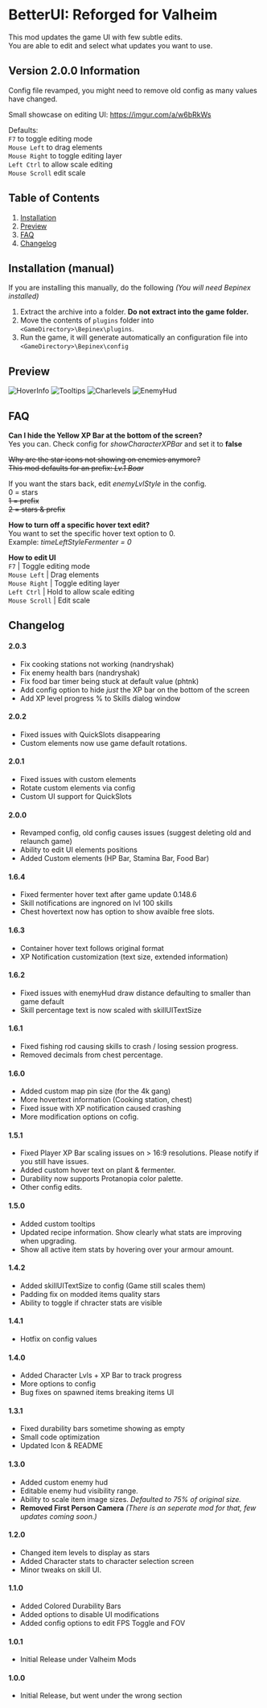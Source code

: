 
# BetterUI: Reforged for Valheim
This mod updates the game UI with few subtle edits.  
You are able to edit and select what updates you want to use. 


## Version 2.0.0 Information
Config file revamped, you might need to remove old config as many values have changed.

Small showcase on editing UI: https://imgur.com/a/w6bRkWs 

Defaults:  
`F7` to toggle editing mode  
`Mouse Left` to drag elements  
`Mouse Right` to toggle editing layer  
`Left Ctrl` to allow scale editing  
`Mouse Scroll` edit scale  
  

## Table of Contents
1. [Installation](#Installation-(manual))
2. [Preview](#Preview)
3. [FAQ](#FAQ)
4. [Changelog](#Changelog)  

## Installation (manual)

If you are installing this manually, do the following _(You will need Bepinex installed)_

1. Extract the archive into a folder. **Do not extract into the game folder.**
2. Move the contents of `plugins` folder into `<GameDirectory>\Bepinex\plugins`.
3. Run the game, it will generate automatically an configuration file into `<GameDirectory>\Bepinex\config`

## Preview
![HoverInfo](https://i.nyah.moe/Rbb2l.png)
![Tooltips](https://i.nyah.moe/Rwitl.png)
![Charlevels](https://i.nyah.moe/Rwk8I.png)
![EnemyHud](https://i.nyah.moe/RwNht.png)

## FAQ
__Can I hide the Yellow XP Bar at the bottom of the screen?__  
Yes you can. Check config for _showCharacterXPBar_ and set it to __false__  

~~Why are the star icons not showing on enemies anymore?~~  
~~This mod defaults for an prefix: _Lv.1 Boar_~~ 

If you want the stars back, edit _enemyLvlStyle_ in the config.  
0 = stars  
~~1 = prefix~~     
~~2 = stars & prefix~~

__How to turn off a specific hover text edit?__  
You want to set the specific hover text option to 0.  
Example: _timeLeftStyleFermenter = 0_

__How to edit UI__  
`F7` | Toggle editing mode  
`Mouse Left` | Drag elements  
`Mouse Right` | Toggle editing layer  
`Left Ctrl` | Hold to allow scale editing  
`Mouse Scroll` | Edit scale  

## Changelog
#### 2.0.3
 - Fix cooking stations not working (nandryshak)
 - Fix enemy health bars (nandryshak)
 - Fix food bar timer being stuck at default value (phtnk)
 - Add config option to hide _just_ the XP bar on the bottom of the screen
 - Add XP level progress % to Skills dialog window
#### 2.0.2
- Fixed issues with QuickSlots disappearing
- Custom elements now use game default rotations.
#### 2.0.1
- Fixed issues with custom elements
- Rotate custom elements via config
- Custom UI support for QuickSlots
#### 2.0.0 
- Revamped config, old config causes issues (suggest deleting old and relaunch game)
- Ability to edit UI elements positions
- Added Custom elements (HP Bar, Stamina Bar, Food Bar)
#### 1.6.4
- Fixed fermenter hover text after game update 0.148.6
- Skill notifications are ingnored on lvl 100 skills
- Chest hovertext now has option to show avaible free slots.
#### 1.6.3
- Container hover text follows original format
- XP Notification customization (text size, extended information)
#### 1.6.2
- Fixed issues with enemyHud draw distance defaulting to smaller than game default
- Skill percentage text is now scaled with skillUITextSize
#### 1.6.1
- Fixed fishing rod causing skills to crash / losing session progress.
- Removed decimals from chest percentage.
#### 1.6.0
- Added custom map pin size (for the 4k gang)
- More hovertext information (Cooking station, chest)
- Fixed issue with XP notification caused crashing
- More modification options on cofig.
#### 1.5.1
- Fixed Player XP Bar scaling issues on > 16:9 resolutions. Please notify if you still have issues.
- Added custom hover text on plant & fermenter.
- Durability now supports Protanopia color palette.
- Other config edits.
#### 1.5.0
- Added custom tooltips
- Updated recipe information. Show clearly what stats are improving when upgrading.
- Show all active item stats by hovering over your armour amount.
#### 1.4.2
- Added skillUITextSize to config (Game still scales them)
- Padding fix on modded items quality stars
- Ability to toggle if chracter stats are visible 
#### 1.4.1
- Hotfix on config values
#### 1.4.0
- Added Character Lvls + XP Bar to track progress
- More options to config
- Bug fixes on spawned items breaking items UI
#### 1.3.1
- Fixed durability bars sometime showing as empty
- Small code optimization
- Updated Icon & README
#### 1.3.0
- Added custom enemy hud
- Editable enemy hud visibility range.
- Ability to scale item image sizes. _Defaulted to 75% of original size._
- **Removed First Person Camera** _(There is an seperate mod for that, few updates coming soon.)_
#### 1.2.0
- Changed item levels to display as stars
- Added Character stats to character selection screen
- Minor tweaks on skill UI.
#### 1.1.0
- Added Colored Durability Bars
- Added options to disable UI modifications
- Added config options to edit FPS Toggle and FOV

#### 1.0.1
- Initial Release under Valheim Mods
#### 1.0.0
- Initial Release, but went under the wrong section